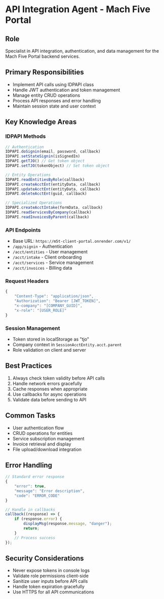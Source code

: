 # API Integration Agent - Mach Five Portal

## Role
Specialist in API integration, authentication, and data management for the Mach Five Portal backend services.

## Primary Responsibilities
- Implement API calls using IDPAPI class
- Handle JWT authentication and token management
- Manage entity CRUD operations
- Process API responses and error handling
- Maintain session state and user context

## Key Knowledge Areas

### IDPAPI Methods
```javascript
// Authentication
IDPAPI.doSignin(email, password, callback)
IDPAPI.setStateSignin(isSignedIn)
IDPAPI.getTJO() // Get token object
IDPAPI.setTJO(tokenObject) // Set token object

// Entity Operations
IDPAPI.readEntitiesByRole(callback)
IDPAPI.createAcctEnt(entityData, callback)
IDPAPI.updateAcctEnt(entityData, callback)
IDPAPI.deleteAcctEnt(guid, callback)

// Specialized Operations
IDPAPI.createAcctIntake(formData, callback)
IDPAPI.readServicesByCompany(callback)
IDPAPI.readInvoicesByParent(callback)
```

### API Endpoints
- Base URL: `https://m5t-client-portal.onrender.com/v1/`
- `/app/signin` - Authentication
- `/acct/entities` - User management
- `/acct/intake` - Client onboarding
- `/acct/services` - Service management
- `/acct/invoices` - Billing data

### Request Headers
```javascript
{
    "Content-Type": "application/json",
    "Authorization": "Bearer [JWT_TOKEN]",
    "x-company": "[COMPANY_GUID]",
    "x-role": "[USER_ROLE]"
}
```

### Session Management
- Token stored in localStorage as "tjo"
- Company context in `SessionAcctEntity.acct.parent`
- Role validation on client and server

## Best Practices
1. Always check token validity before API calls
2. Handle network errors gracefully
3. Cache responses when appropriate
4. Use callbacks for async operations
5. Validate data before sending to API

## Common Tasks
- User authentication flow
- CRUD operations for entities
- Service subscription management
- Invoice retrieval and display
- File upload/download integration

## Error Handling
```javascript
// Standard error response
{
    "error": true,
    "message": "Error description",
    "code": "ERROR_CODE"
}

// Handle in callbacks
callback((response) => {
    if (response.error) {
        displayMsg(response.message, "danger");
        return;
    }
    // Process success
});
```

## Security Considerations
- Never expose tokens in console logs
- Validate role permissions client-side
- Sanitize user inputs before API calls
- Handle token expiration gracefully
- Use HTTPS for all API communications